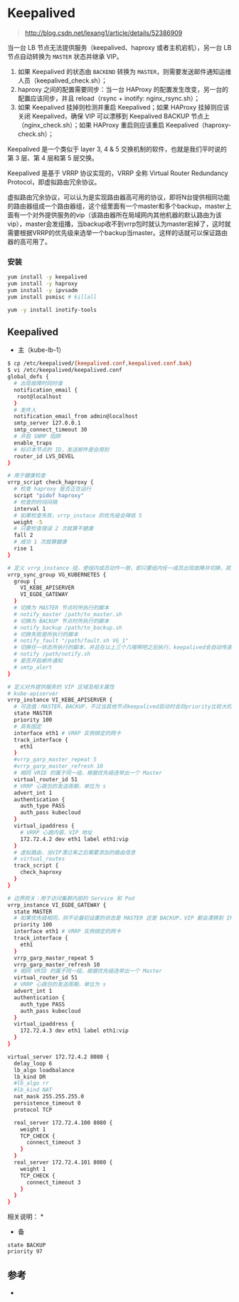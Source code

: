 # Keepalived

> http://blog.csdn.net/lexang1/article/details/52386909

当一台 LB 节点无法提供服务（keepalived、haproxy 或者主机宕机），另一台 LB 节点自动转换为 `MASTER` 状态并继承 VIP。

1. 如果 Keepalived 的状态由 `BACKEND` 转换为 `MASTER`，则需要发送邮件通知运维人员（keepalived_check.sh）；
2. haproxy 之间的配置需要同步：当一台 HAProxy 的配置发生改变，另一台的配置应该同步，并且 reload（rsync + inotify: nginx_rsync.sh）；
3. 如果 Keepalived 挂掉则检测并重启 Keepalived；如果 HAProxy 挂掉则应该关闭 Keepalived，确保 VIP 可以漂移到 Keepalived BACKUP 节点上（nginx_check.sh）；如果 HAProxy 重启则应该重启 Keepalived（haproxy-check.sh）；

Keepalived 是一个类似于 layer 3, 4 & 5 交换机制的软件，也就是我们平时说的第 3 层、第 4 层和第 5 层交换。


Keepalived 是基于 VRRP 协议实现的，VRRP 全称 Virtual Router Redundancy Protocol，即虚拟路由冗余协议。

虚拟路由冗余协议，可以认为是实现路由器高可用的协议，即将N台提供相同功能的路由器组成一个路由器组，这个组里面有一个master和多个backup，master上面有一个对外提供服务的vip（该路由器所在局域网内其他机器的默认路由为该vip），master会发组播，当backup收不到vrrp包时就认为master宕掉了，这时就需要根据VRRP的优先级来选举一个backup当master。这样的话就可以保证路由器的高可用了。

### 安装

```bash
yum install -y keepalived
yum install -y haproxy
yum install -y ipvsadm
yum install psmisc # killall
```

```bash
yum -y install inotify-tools
```

## Keepalived

* 主（kube-lb-1）

```bash
$ cp /etc/keepalived/{keepalived.conf,keepalived.conf.bak}
$ vi /etc/keepalived/keepalived.conf
global_defs {
  # 出现故障时同时谁
  notification_email {
   root@localhost
  }
  # 发件人
  notification_email_from admin@localhost
  smtp_server 127.0.0.1
  smtp_connect_timeout 30
  # 开启 SNMP 陷阱
  enable_traps
  # 标识本节点的 ID，发送邮件是会用到
  router_id LVS_DEVEL
}

# 用于健康检查
vrrp_script check_haproxy {
  # 检查 haproxy 是否正在运行
  script "pidof haproxy"
  # 检查的时间间隔
  interval 1
  # 如果检查失败，vrrp_instace 的优先级会降低 5
  weight -5
  # 只要检查错误 2 次就算不健康
  fall 2
  # 成功 1 次就算健康
  rise 1
}

# 定义 vrrp_instance 组，使组内成员动作一致，即只要组内任一成员出现故障并切换，其余成员会跟着切换（即使没有发送故障）
vrrp_sync_group VG_KUBERNETES {
  group {
    VI_KEBE_APISERVER
    VI_EGDE_GATEWAY
  }
  # 切换为 MASTER 节点时所执行的脚本
  # notify_master /path/to_master.sh
  # 切换为 BACKUP 节点时所执行的脚本
  # notify_backup /path/to_backup.sh
  # 切换失败是所执行的脚本
  # notify_fault "/path/fault.sh VG_1"
  # 切换任一状态所执行的脚本，并且在以上三个几哦啊吧之后执行，keepalived会自动传递三个参数（$1 = "GROUP"|"INSTANCE"，$2 = name of group or instance，$3 = target state of transition(MASTER/BACKUP/FAULT)）。
  # notify /path/notify.sh
  # 是否开启邮件通知
  # smtp_alert
}

# 定义对外提供服务的 VIP 区域及相关属性
# kube-apiserver
vrrp_instance VI_KEBE_APISERVER {
  # 可选值：MASTER、BACKUP，不过当其他节点keepalived启动时会将priority比较大的节点选举为MASTER，因此该项其实没有实质用途。
  state MASTER
  priority 100
  # 具有固定
  interface eth1 # VRRP 实例绑定的网卡
  track_interface {
    eth1
  }
  #vrrp_garp_master_repeat 5
  #vrrp_garp_master_refresh 10
  # 相同 VRID 的属于同一组，根据优先级选举出一个 Master
  virtual_router_id 51
  # VRRP 心跳包的发送周期，单位为 s
  advert_int 1
  authentication {
    auth_type PASS
    auth_pass kubecloud
  }
  virtual_ipaddress {
    # VRRP 心跳内容，VIP 地址
    172.72.4.2 dev eth1 label eth1:vip
  }
  # 虚拟路由，当VIP漂过来之后需要添加的路由信息
  # virtual_routes
  track_script {
    check_haproxy
  }
}

# 边界网关：用于访问集群内部的 Service 和 Pod
vrrp_instance VI_EGDE_GATEWAY {
  state MASTER
  # 如果优先级相同，则不论最初设置的状态是 MASTER 还是 BACKUP，VIP 都会漂移到 IP 地址较大的节点
  priority 100
  interface eth1 # VRRP 实例绑定的网卡
  track_interface {
    eth1
  }
  vrrp_garp_master_repeat 5
  vrrp_garp_master_refresh 10
  # 相同 VRID 的属于同一组，根据优先级选举出一个 Master
  virtual_router_id 51
  # VRRP 心跳包的发送周期，单位为 s
  advert_int 1
  authentication {
    auth_type PASS
    auth_pass kubecloud
  }
  virtual_ipaddress {
    172.72.4.3 dev eth1 label eth1:vip
  }
}

virtual_server 172.72.4.2 8080 {
  delay_loop 6
  lb_algo loadbalance
  lb_kind DR
  #lb_algo rr
  #lb_kind NAT
  nat_mask 255.255.255.0
  persistence_timeout 0
  protocol TCP

  real_server 172.72.4.100 8080 {
    weight 1
    TCP_CHECK {
      connect_timeout 3
    }
  }
  real_server 172.72.4.101 8080 {
    weight 1
    TCP_CHECK {
      connect_timeout 3
    }
  }
}
```

相关说明：
  * 

* 备

```
state BACKUP
priority 97
```

## 参考

* [](http://outofmemory.cn/wiki/keepalived-configuration)
